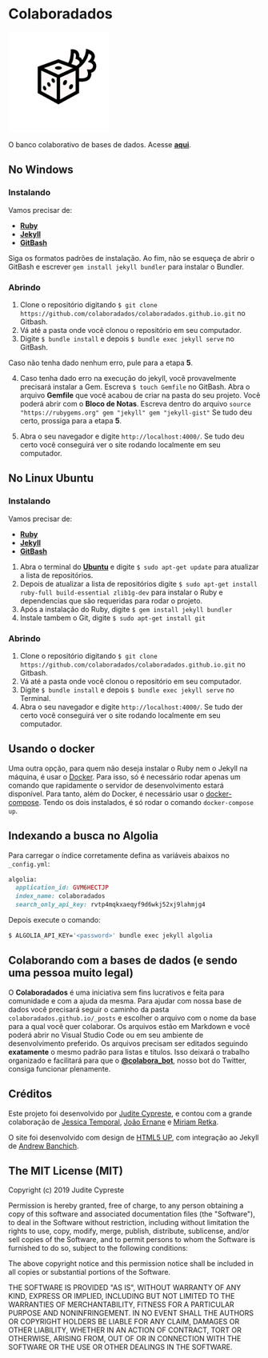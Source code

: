 # Colaboradados


<a href="https://colaboradados.github.io"> <img src="images/colaboradados.png" width="200"></a>

O banco colaborativo de bases de dados. Acesse [**aqui**](https://colaboradados.github.io).

## No Windows
### Instalando

Vamos precisar de:
- [**Ruby**](https://rubyinstaller.org/)
- [**Jekyll**](https://jekyllrb.com/docs/installation/windows/)
- [**GitBash**](https://gitforwindows.org/)

Siga os formatos padrões de instalação. Ao fim, não se esqueça de abrir o GitBash e escrever `gem install jekyll bundler` para instalar o Bundler.

### Abrindo

1. Clone o repositório digitando `$ git clone https://github.com/colaboradados/colaboradados.github.io.git` no Gitbash.
2. Vá até a pasta onde você clonou o repositório em seu computador.
3. Digite `$ bundle install` e depois `$ bundle exec jekyll serve` no GitBash.

Caso não tenha dado nenhum erro, pule para a etapa **5**.

4. Caso tenha dado erro na execução do jekyll, você provavelmente precisará instalar a Gem. Escreva `$ touch Gemfile` no GitBash. Abra o arquivo **Gemfile** que você acabou de criar na pasta do seu projeto. Você poderá abrir com o **Bloco de Notas**. Escreva dentro do arquivo `source "https://rubygems.org"
gem "jekyll"
gem "jekyll-gist"`
Se tudo deu certo, prossiga para a etapa **5**.

5. Abra o seu navegador e digite `http://localhost:4000/`. Se tudo deu certo você conseguirá ver o site rodando localmente em seu computador.

## No Linux Ubuntu
### Instalando

Vamos precisar de:
- [**Ruby**](https://jekyllrb.com/docs/installation/ubuntu/)
- [**Jekyll**](https://jekyllrb.com/docs/installation/ubuntu/)
- [**GitBash**](https://git-scm.com/download/linux)


1. Abra o terminal do [**Ubuntu**](https://www.ubuntu.com/) e digite `$ sudo apt-get update` para atualizar a lista de repositórios.
2. Depois de atualizar a lista de repositórios digite `$ sudo apt-get install ruby-full build-essential zlib1g-dev` para instalar o Ruby e dependencias que são requeridas para rodar o projeto.
3. Após a instalação do Ruby, digite `$ gem install jekyll bundler`
4. Instale tambem o Git, digite `$ sudo apt-get install git`

### Abrindo

1. Clone o repositório digitando `$ git clone https://github.com/colaboradados/colaboradados.github.io.git` no Gitbash.
2. Vá até a pasta onde você clonou o repositório em seu computador.
3. Digite `$ bundle install` e depois `$ bundle exec jekyll serve` no Terminal.
3. Abra o seu navegador e digite `http://localhost:4000/`. Se tudo der certo você conseguirá ver o site rodando localmente em seu computador.

## Usando o docker

Uma outra opção, para quem não deseja instalar o Ruby nem o Jekyll na máquina, é usar o [Docker](https://www.docker.com/). Para isso, só é necessário rodar apenas um comando que rapidamente o servidor de desenvolvimento estará disponível. Para tanto, além do Docker, é necessário usar o [docker-compose](https://docs.docker.com/compose/). Tendo os dois instalados, é só rodar o comando `docker-compose up`.

## Indexando a busca no Algolia

Para carregar o índice corretamente defina as variáveis abaixos no `_config.yml`:

```ruby
algolia:
  application_id: GVM6HECTJP
  index_name: colaboradados
  search_only_api_key: rvtp4mqkxaeqyf9d6wkj52xj9lahmjg4
```

Depois execute o comando:

```bash
$ ALGOLIA_API_KEY='<password>' bundle exec jekyll algolia
```

## Colaborando com a bases de dados (e sendo uma pessoa muito legal)

O **Colaboradados** é uma iniciativa sem fins lucrativos e feita para comunidade e com a ajuda da mesma. Para ajudar com nossa base de dados você precisará seguir o caminho da pasta `colaboradados.github.io/_posts` e escolher o arquivo com o nome da base para a qual você quer colaborar. Os arquivos estão em Markdown e você poderá abrir no Visual Studio Code ou em seu ambiente de desenvolvimento preferido. Os arquivos precisam ser editados seguindo **exatamente** o mesmo padrão para listas e títulos. Isso deixará o trabalho organizado e facilitará para que o [**@colabora_bot**](https://twitter.com/colabora_bot), nosso bot do Twitter, consiga funcionar plenamente.

## Créditos

Este projeto foi desenvolvido por [Judite Cypreste](https://juditecypreste.github.io), e contou com a grande colaboração de [Jessica Temporal](https://github.com/jtemporal), [João Ernane](https://github.com/jovemadulto) e [Miriam Retka](https://github.com/Auralcat).

O site foi desenvolvido com design de [HTML5 UP](http://html5up.net), com integração ao Jekyll de [Andrew Banchich](https://github.com/andrewbanchich/phantom-jekyll-theme).

## The MIT License (MIT)

Copyright (c) 2019 Judite Cypreste

Permission is hereby granted, free of charge, to any person obtaining a copy of this software and associated documentation files (the "Software"), to deal in the Software without restriction, including without limitation the rights to use, copy, modify, merge, publish, distribute, sublicense, and/or sell copies of the Software, and to permit persons to whom the Software is furnished to do so, subject to the following conditions:

The above copyright notice and this permission notice shall be included in all copies or substantial portions of the Software.

THE SOFTWARE IS PROVIDED "AS IS", WITHOUT WARRANTY OF ANY KIND, EXPRESS OR IMPLIED, INCLUDING BUT NOT LIMITED TO THE WARRANTIES OF MERCHANTABILITY, FITNESS FOR A PARTICULAR PURPOSE AND NONINFRINGEMENT. IN NO EVENT SHALL THE AUTHORS OR COPYRIGHT HOLDERS BE LIABLE FOR ANY CLAIM, DAMAGES OR OTHER LIABILITY, WHETHER IN AN ACTION OF CONTRACT, TORT OR OTHERWISE, ARISING FROM, OUT OF OR IN CONNECTION WITH THE SOFTWARE OR THE USE OR OTHER DEALINGS IN THE SOFTWARE.
